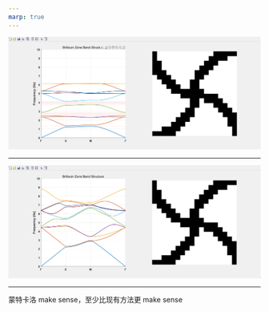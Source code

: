 ```yaml
---
marp: true
---
```

![Alt text](image-1.png)

---
![Alt text](image-2.png)

---
蒙特卡洛 make sense，至少比现有方法更 make sense


